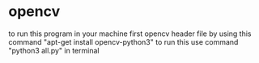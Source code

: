 # opencv

to run this program in your machine
first  opencv header file  by using this command "apt-get install opencv-python3"
to run this use command "python3 all.py" in terminal
